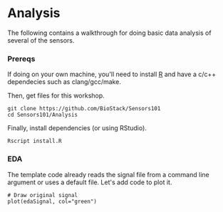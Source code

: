 # Analysis

The following contains a walkthrough for doing basic data analysis of several of the sensors.

### Prereqs

If doing on your own machine, you'll need to install [R](https://www.r-project.org/) and have a c/c++ dependecies such as clang/gcc/make.

Then, get files for this workshop.

```
git clone https://github.com/BioStack/Sensors101
cd Sensors101/Analysis
```

Finally, install dependencies (or using RStudio).

```
Rscript install.R
```

### EDA

The template code already reads the signal file from a command line argument or uses a default file. Let's add code to plot it.

```
# Draw original signal
plot(edaSignal, col="green")
```

